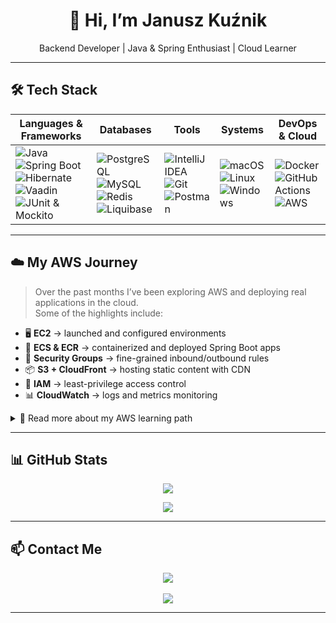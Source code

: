 <h1 align="center">👋 Hi, I’m Janusz Kuźnik</h1>
<p align="center">
  Backend Developer | Java & Spring Enthusiast | Cloud Learner
</p>

---

## 🛠 Tech Stack

| Languages & Frameworks | Databases | Tools | Systems | DevOps & Cloud |
|------------------------|-----------|-------|---------|----------------|
| ![Java](https://img.shields.io/badge/java-%23ED8B00.svg?style=for-the-badge&logo=openjdk&logoColor=white) <br> ![Spring Boot](https://img.shields.io/badge/Spring%20Boot-6DB33F?style=for-the-badge&logo=springboot&logoColor=white) <br> ![Hibernate](https://img.shields.io/badge/Hibernate-59666C?style=for-the-badge&logo=hibernate&logoColor=white) <br> ![Vaadin](https://img.shields.io/badge/Vaadin-00B4F0?style=for-the-badge&logo=vaadin&logoColor=white) <br> ![JUnit & Mockito](https://img.shields.io/badge/Testing-JUnit%20%26%20Mockito-25A162?style=for-the-badge&logo=testing-library&logoColor=white) | ![PostgreSQL](https://img.shields.io/badge/PostgreSQL-336791?style=for-the-badge&logo=postgresql&logoColor=white) <br> ![MySQL](https://img.shields.io/badge/MySQL-4479A1?style=for-the-badge&logo=mysql&logoColor=white) <br> ![Redis](https://img.shields.io/badge/Redis-DC382D?style=for-the-badge&logo=redis&logoColor=white) <br> ![Liquibase](https://img.shields.io/badge/Liquibase-2962FF?style=for-the-badge&logo=liquibase&logoColor=white) | ![IntelliJ IDEA](https://img.shields.io/badge/IntelliJ_IDEA-000000.svg?style=for-the-badge&logo=intellij-idea&logoColor=white) <br> ![Git](https://img.shields.io/badge/Git-F05032?style=for-the-badge&logo=git&logoColor=white) <br> ![Postman](https://img.shields.io/badge/Postman-FF6C37?style=for-the-badge&logo=postman&logoColor=white) | ![macOS](https://img.shields.io/badge/macOS-000000?style=for-the-badge&logo=apple&logoColor=white) <br> ![Linux](https://img.shields.io/badge/Linux-FCC624?style=for-the-badge&logo=linux&logoColor=black) <br> ![Windows](https://img.shields.io/badge/Windows-0078D6?style=for-the-badge&logo=windows&logoColor=white) | ![Docker](https://img.shields.io/badge/Docker-2496ED?style=for-the-badge&logo=docker&logoColor=white) <br> ![GitHub Actions](https://img.shields.io/badge/GitHub%20Actions-2088FF?style=for-the-badge&logo=githubactions&logoColor=white) <br> ![AWS](https://img.shields.io/badge/AWS-FF9900?style=for-the-badge&logo=amazonaws&logoColor=white) |



---

## ☁️ My AWS Journey

> Over the past months I’ve been exploring AWS and deploying real applications in the cloud.  
> Some of the highlights include:

- 🖥 **EC2** → launched and configured environments  
- 🐳 **ECS & ECR** → containerized and deployed Spring Boot apps  
- 🔐 **Security Groups** → fine-grained inbound/outbound rules  
- 📦 **S3 + CloudFront** → hosting static content with CDN  
- 🔑 **IAM** → least-privilege access control  
- 📊 **CloudWatch** → logs and metrics monitoring  

<details>
<summary>📖 Read more about my AWS learning path</summary>
  
I started from simple EC2 setups, then moved into containerization with ECS/ECR,  
and finally focused on security & monitoring with IAM and CloudWatch.  
Currently, I am learning more about cost optimization and cloud-native architectures.

</details>

---

## 📊 GitHub Stats

<p align="center">
  <!-- Main stats card -->
  <img src="https://github-readme-stats.vercel.app/api?username=jkuznik&show_icons=true&theme=tokyonight&hide_border=false&count_private=true&card_width=500" />
</p>

<p align="center">
  <!-- Top languages as percentage bars -->
  <img src="https://github-readme-stats.vercel.app/api/top-langs/?username=jkuznik&layout=compact&theme=tokyonight&hide_border=false&card_width=500&langs_count=10" />

---

## 📫 Contact Me

<p align="center">
  <a href="https://devsmith.eu">
    <img src="https://img.shields.io/badge/Website-devsmith.eu-blue?style=for-the-badge&logo=google-chrome">
  </a>
  <br><br>
  <a href="https://www.linkedin.com/in/janusz-ku%C5%BAnik/">
    <img src="https://img.shields.io/badge/LinkedIn-Janusz_Kuźnik-blue?style=for-the-badge&logo=linkedin&logoColor=white">
  </a>
</p>

---
